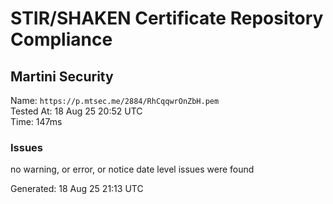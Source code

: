 # STIR/SHAKEN Certificate Repository Compliance

## Martini Security

Name: `https://p.mtsec.me/2884/RhCqqwrOnZbH.pem`\
Tested At: 18 Aug 25 20:52 UTC\
Time: 147ms

### Issues

no warning, or error, or notice date level issues were found

Generated: 18 Aug 25 21:13 UTC